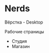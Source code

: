 <h1>Nerds</h1>
<p>Вёрстка - Desktop</p>
<p>Рабочие страницы</p>
<ul>
  <li>Студия</li>
  <li>Магазин</li>
</ul>
